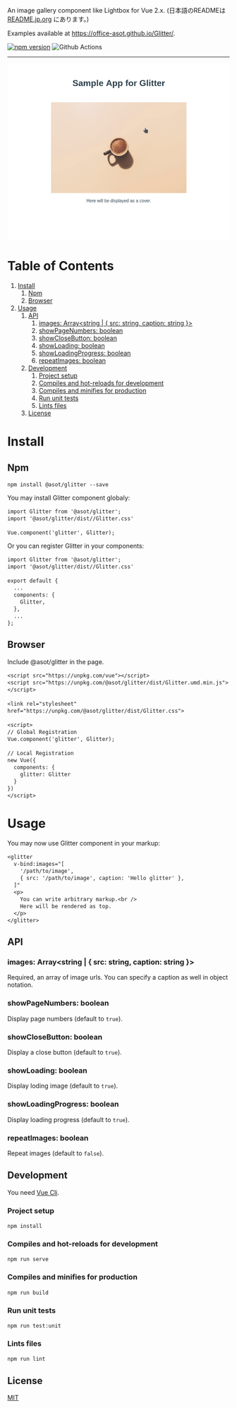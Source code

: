 An image gallery component like Lightbox for Vue 2.x. (日本語のREADMEは [README.jp.org](./README.jp.org) にあります。)

Examples available at https://office-asot.github.io/Glitter/.

[![npm version](https://badge.fury.io/js/%40asot%2Fglitter.svg)](https://badge.fury.io/js/%40asot%2Fglitter)
![Github Actions](https://github.com/Office-asoT/Glitter/workflows/CI/badge.svg)

---

![img](./images/example.gif)

# Table of Contents

1.  [Install](#org0de66bf)
    1.  [Npm](#orga5e7162)
    2.  [Browser](#org8d3d051)
2.  [Usage](#orgd639374)
    1.  [API](#org8844423)
        1.  [images: Array<string | { src: string, caption: string }>](#org69127d7)
        2.  [showPageNumbers: boolean](#orgf5bd699)
        3.  [showCloseButton: boolean](#orgfc65d2f)
        4.  [showLoading: boolean](#orgc8bfb94)
        5.  [showLoadingProgress: boolean](#orgeb6bcd0)
        6.  [repeatImages: boolean](#orga9a0049)
    2.  [Development](#orge846ab7)
        1.  [Project setup](#org039bbb5)
        2.  [Compiles and hot-reloads for development](#org460001c)
        3.  [Compiles and minifies for production](#orgd60f9a6)
        4.  [Run unit tests](#orgad18873)
        5.  [Lints files](#org6ac5ce9)
    3.  [License](#orgc70eb84)

<a id="org0de66bf"></a>

# Install


<a id="orga5e7162"></a>

## Npm

    npm install @asot/glitter --save

You may install Glitter component globaly:

    import Glitter from '@asot/glitter';
    import '@asot/glitter/dist//Glitter.css'
    
    Vue.component('glitter', Glitter);

Or you can register Glitter in your components:

    import Glitter from '@asot/glitter';
    import '@asot/glitter/dist//Glitter.css'
    
    export default {
      ...
      components: {
        Glitter,
      },
      ...
    };


<a id="org8d3d051"></a>

## Browser

Include @asot/glitter in the page.

    <script src="https://unpkg.com/vue"></script>
    <script src="https://unpkg.com/@asot/glitter/dist/Glitter.umd.min.js"></script>
    
    <link rel="stylesheet" href="https://unpkg.com/@asot/glitter/dist/Glitter.css">
    
    <script>
    // Global Registration
    Vue.component('glitter', Glitter);
    
    // Local Registration
    new Vue({
      components: {
        glitter: Glitter
      }
    })
    </script>


<a id="orgd639374"></a>

# Usage

You may now use Glitter component in your markup:

    <glitter
      v-bind:images="[
        '/path/to/image',
        { src: '/path/to/image', caption: 'Hello glitter' },
      ]"
      <p>
        You can write arbitrary markup.<br />
        Here will be rendered as top.
      </p>
    </glitter>


<a id="org8844423"></a>

## API


<a id="org69127d7"></a>

### images: Array<string | { src: string, caption: string }>

Required, an array of image urls. You can specify a caption as well in object notation.


<a id="orgf5bd699"></a>

### showPageNumbers: boolean

Display page numbers (default to `true`).


<a id="orgfc65d2f"></a>

### showCloseButton: boolean

Display a close button (default to `true`).


<a id="orgc8bfb94"></a>

### showLoading: boolean

Display loding image (default to `true`).


<a id="orgeb6bcd0"></a>

### showLoadingProgress: boolean

Display loading progress (default to `true`).


<a id="orga9a0049"></a>

### repeatImages: boolean

Repeat images (default to `false`).


<a id="orge846ab7"></a>

## Development

You need [Vue Cli](https://cli.vuejs.org/).


<a id="org039bbb5"></a>

### Project setup

    npm install


<a id="org460001c"></a>

### Compiles and hot-reloads for development

    npm run serve


<a id="orgd60f9a6"></a>

### Compiles and minifies for production

    npm run build


<a id="orgad18873"></a>

### Run unit tests

    npm run test:unit


<a id="org6ac5ce9"></a>

### Lints files

    npm run lint


<a id="orgc70eb84"></a>

## License

[MIT](./LICENSE)

